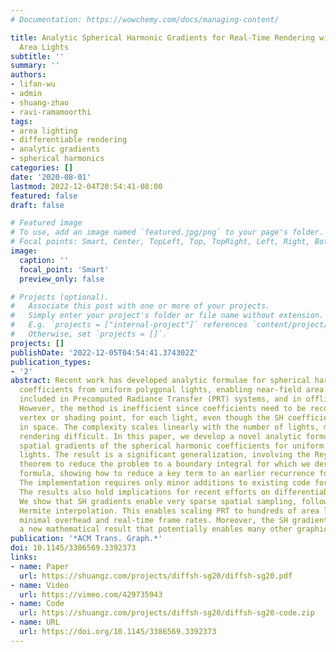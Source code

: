 ```yaml
---
# Documentation: https://wowchemy.com/docs/managing-content/

title: Analytic Spherical Harmonic Gradients for Real-Time Rendering with Many Polygonal
  Area Lights
subtitle: ''
summary: ''
authors:
- lifan-wu
- admin
- shuang-zhao
- ravi-ramamoorthi
tags:
- area lighting
- differentiable rendering
- analytic gradients
- spherical harmonics
categories: []
date: '2020-08-01'
lastmod: 2022-12-04T20:54:41-08:00
featured: false
draft: false

# Featured image
# To use, add an image named `featured.jpg/png` to your page's folder.
# Focal points: Smart, Center, TopLeft, Top, TopRight, Left, Right, BottomLeft, Bottom, BottomRight.
image:
  caption: ''
  focal_point: 'Smart'
  preview_only: false

# Projects (optional).
#   Associate this post with one or more of your projects.
#   Simply enter your project's folder or file name without extension.
#   E.g. `projects = ["internal-project"]` references `content/project/deep-learning/index.md`.
#   Otherwise, set `projects = []`.
projects: []
publishDate: '2022-12-05T04:54:41.374302Z'
publication_types:
- '2'
abstract: Recent work has developed analytic formulae for spherical harmonic (SH)
  coefficients from uniform polygonal lights, enabling near-field area lights to be
  included in Precomputed Radiance Transfer (PRT) systems, and in offline rendering.
  However, the method is inefficient since coefficients need to be recomputed at each
  vertex or shading point, for each light, even though the SH coefficients vary smoothly
  in space. The complexity scales linearly with the number of lights, making many-light
  rendering difficult. In this paper, we develop a novel analytic formula for the
  spatial gradients of the spherical harmonic coefficients for uniform polygonal area
  lights. The result is a significant generalization, involving the Reynolds transport
  theorem to reduce the problem to a boundary integral for which we derive a new analytic
  formula, showing how to reduce a key term to an earlier recurrence for SH coefficients.
  The implementation requires only minor additions to existing code for SH coefficients.
  The results also hold implications for recent efforts on differentiable rendering.
  We show that SH gradients enable very sparse spatial sampling, followed by accurate
  Hermite interpolation. This enables scaling PRT to hundreds of area lights with
  minimal overhead and real-time frame rates. Moreover, the SH gradient formula is
  a new mathematical result that potentially enables many other graphics applications.
publication: '*ACM Trans. Graph.*'
doi: 10.1145/3386569.3392373
links:
- name: Paper
  url: https://shuangz.com/projects/diffsh-sg20/diffsh-sg20.pdf
- name: Video
  url: https://vimeo.com/429735943
- name: Code
  url: https://shuangz.com/projects/diffsh-sg20/diffsh-sg20-code.zip
- name: URL
  url: https://doi.org/10.1145/3386569.3392373
---
```

